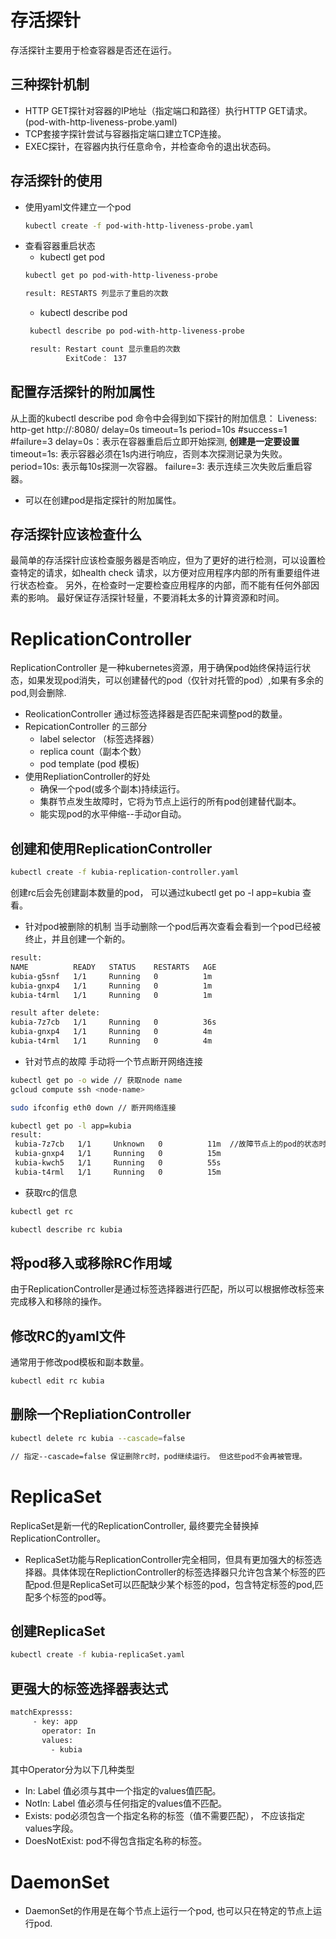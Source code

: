 # 存活探针
存活探针主要用于检查容器是否还在运行。
## 三种探针机制
- HTTP GET探针对容器的IP地址（指定端口和路径）执行HTTP GET请求。(pod-with-http-liveness-probe.yaml)
- TCP套接字探针尝试与容器指定端口建立TCP连接。
- EXEC探针，在容器内执行任意命令，并检查命令的退出状态码。

## 存活探针的使用
- 使用yaml文件建立一个pod
  ```bash
  kubectl create -f pod-with-http-liveness-probe.yaml
  ```
- 查看容器重启状态
  * kubectl get pod 
  ```bash
  kubectl get po pod-with-http-liveness-probe

  result: RESTARTS 列显示了重启的次数
  ```
  * kubectl describe pod 
  ```bash
   kubectl describe po pod-with-http-liveness-probe

   result: Restart count 显示重启的次数
           ExitCode： 137
  ```
 ## 配置存活探针的附加属性 
 从上面的kubectl describe  pod 命令中会得到如下探针的附加信息：
 Liveness:     http-get http://:8080/ delay=0s timeout=1s period=10s #success=1 #failure=3
 delay=0s：表示在容器重启后立即开始探测, **创建是一定要设置**
 timeout=1s: 表示容器必须在1s内进行响应，否则本次探测记录为失败。
 period=10s: 表示每10s探测一次容器。
 failure=3: 表示连续三次失败后重启容器。
- 可以在创建pod是指定探针的附加属性。
## 存活探针应该检查什么
最简单的存活探针应该检查服务器是否响应，但为了更好的进行检测，可以设置检查特定的请求，如health check 请求，以方便对应用程序内部的所有重要组件进行状态检查。
另外，在检查时一定要检查应用程序的内部，而不能有任何外部因素的影响。
最好保证存活探针轻量，不要消耗太多的计算资源和时间。

# ReplicationController
ReplicationController 是一种kubernetes资源，用于确保pod始终保持运行状态，如果发现pod消失，可以创建替代的pod（仅针对托管的pod）,如果有多余的pod,则会删除.
- ReolicationController 通过标签选择器是否匹配来调整pod的数量。
- RepicationController 的三部分
  * label selector （标签选择器）
  * replica count（副本个数）
  * pod template (pod 模板)
- 使用RepliationController的好处
  * 确保一个pod(或多个副本)持续运行。
  * 集群节点发生故障时，它将为节点上运行的所有pod创建替代副本。
  * 能实现pod的水平伸缩--手动or自动。
## 创建和使用ReplicationController
```bash
kubectl create -f kubia-replication-controller.yaml
``` 
 创建rc后会先创建副本数量的pod， 可以通过kubectl get po -l app=kubia 查看。
- 针对pod被删除的机制
 当手动删除一个pod后再次查看会看到一个pod已经被终止，并且创建一个新的。
```bash
result:
NAME          READY   STATUS    RESTARTS   AGE
kubia-g5snf   1/1     Running   0          1m
kubia-gnxp4   1/1     Running   0          1m
kubia-t4rml   1/1     Running   0          1m

result after delete:
kubia-7z7cb   1/1     Running   0          36s
kubia-gnxp4   1/1     Running   0          4m
kubia-t4rml   1/1     Running   0          4m

```
- 针对节点的故障
 手动将一个节点断开网络连接
 ```bash
 kubectl get po -o wide // 获取node name
 gcloud compute ssh <node-name>

 sudo ifconfig eth0 down // 断开网络连接

 kubectl get po -l app=kubia
 result: 
  kubia-7z7cb   1/1     Unknown   0          11m  //故障节点上的pod的状态时unknown
  kubia-gnxp4   1/1     Running   0          15m
  kubia-kwch5   1/1     Running   0          55s
  kubia-t4rml   1/1     Running   0          15m

 ```
- 获取rc的信息
```bash
kubectl get rc

kubectl describe rc kubia
```
## 将pod移入或移除RC作用域
由于ReplicationController是通过标签选择器进行匹配，所以可以根据修改标签来完成移入和移除的操作。

## 修改RC的yaml文件
通常用于修改pod模板和副本数量。
```bash
kubectl edit rc kubia
```
## 删除一个RepliationController
```bash
kubectl delete rc kubia --cascade=false

// 指定--cascade=false 保证删除rc时，pod继续运行。 但这些pod不会再被管理。 
```

# ReplicaSet 
ReplicaSet是新一代的ReplicationController, 最终要完全替换掉ReplicationController。
- ReplicaSet功能与ReplicationController完全相同，但具有更加强大的标签选择器。具体体现在ReplictionController的标签选择器只允许包含某个标签的匹配pod.但是ReplicaSet可以匹配缺少某个标签的pod，包含特定标签的pod,匹配多个标签的pod等。
## 创建ReplicaSet
```bash 
kubectl create -f kubia-replicaSet.yaml
```
## 更强大的标签选择器表达式
 ```bash
 matchExpresss:
      - key: app
        operator: In
        values:
          - kubia
 ```
 其中Operator分为以下几种类型
 - In: Label 值必须与其中一个指定的values值匹配。
 - NotIn: Label 值必须与任何指定的values值不匹配。
 - Exists: pod必须包含一个指定名称的标签（值不需要匹配）， 不应该指定values字段。
 - DoesNotExist: pod不得包含指定名称的标签。

 # DaemonSet
 - DaemonSet的作用是在每个节点上运行一个pod, 也可以只在特定的节点上运行pod.
